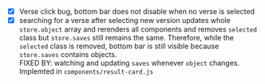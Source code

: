 - [x] Verse click bug, bottom bar does not disable when no verse is selected
- [x] searching for a verse after selecting new version updates whole `store.object` array and rerenders all components and removes ```selected``` class but `store.saves` still remains the same. Therefore, while the `selected` class is removed, bottom bar is still visible because `store.saves` contains objects. <br>
FIXED BY: watching and updating ```saves``` whenever ```object``` changes. Implemted in ```components/result-card.js```